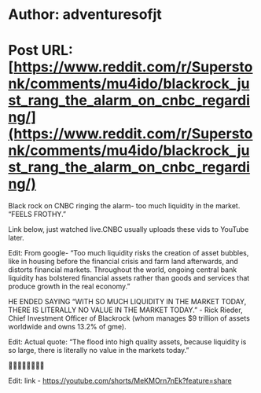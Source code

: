 # Author: adventuresofjt
# Post URL: [https://www.reddit.com/r/Superstonk/comments/mu4ido/blackrock_just_rang_the_alarm_on_cnbc_regarding/](https://www.reddit.com/r/Superstonk/comments/mu4ido/blackrock_just_rang_the_alarm_on_cnbc_regarding/)


Black rock on CNBC ringing the alarm- too much liquidity in the market. “FEELS FROTHY.”

Link below, just watched live.CNBC usually uploads these vids to YouTube later. 



Edit: From google- “Too much liquidity risks the creation of asset bubbles, like in housing before the financial crisis and farm land afterwards, and distorts financial markets. Throughout the world, ongoing central bank liquidity has bolstered financial assets rather than goods and services that produce growth in the real economy.”


HE ENDED SAYING “WITH SO MUCH LIQUIDITY IN THE MARKET TODAY, THERE IS LITERALLY NO VALUE IN THE MARKET TODAY.”  - Rick Rieder, Chief Investment Officer of Blackrock (whom manages $9 trillion of assets worldwide and owns 13.2% of gme). 


Edit: Actual quote: “The flood into high quality assets, because liquidity is so large, there is literally no value in the markets today.” 

🚀🚀🚀🚀🚀🚀🚀🚀

Edit: link - https://youtube.com/shorts/MeKMOrn7nEk?feature=share